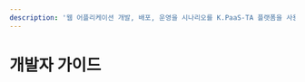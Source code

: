 ```yaml
---
description: '웹 어플리케이션 개발, 배포, 운영을 시나리오를 K.PaaS-TA 플랫폼을 사용하여 실제 구성하는 과정을 설명합니다.'
---
```


# 개발자 가이드

